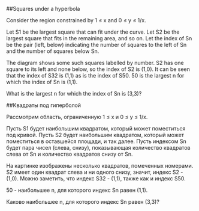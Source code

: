 ##Squares under a hyperbola

Consider the region constrained by 1 ≤ x and 0 ≤ y ≤ 1/x.


Let S1 be the largest square that can fit under the curve.
Let S2 be the largest square that fits in the remaining area, and so on. 
Let the index of Sn be the pair (left, below) indicating the number of squares to the left of Sn and the number of squares below Sn.


The diagram shows some such squares labelled by number. 
S2 has one square to its left and none below, so the index of S2 is (1,0).
It can be seen that the index of S32 is (1,1) as is the index of S50. 
50 is the largest n for which the index of Sn is (1,1).


What is the largest n for which the index of Sn is (3,3)?

##Квадраты под гиперболой

Рассмотрим область, ограниченную 1 ≤ x и 0 ≤ y ≤ 1/x.


Пусть S1 будет наибольшим квадратом, который может поместиться под кривой.
Пусть S2 будет наибольшим квадратом, который может поместиться в оставшейся площади, и так далее. 
Пусть индексом Sn будет пара чисел (слева, снизу), показывающая количество квадратов слева от Sn и количество квадратов снизу от Sn.





На картинке изображены несколько квадратов, помеченных номерами. 
S2 имеет один квадрат слева и ни одного снизу, значит, индекс S2 - (1,0).
Можно заметить, что индекс S32 - (1,1), также как и индекс S50. 

50 - наибольшее n, для которого индекс Sn равен (1,1).


Каково наибольшее n, для которого индекс Sn равен (3,3)?

